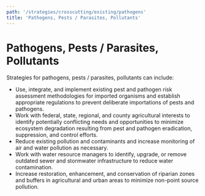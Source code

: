 ```yaml
---
path: '/strategies/crosscutting/existing/pathogens'
title: 'Pathogens, Pests / Parasites, Pollutants'
---
```


# Pathogens, Pests / Parasites, Pollutants

Strategies for pathogens, pests / parasites, pollutants can include:

- Use, integrate, and implement existing pest and pathogen risk assessment methodologies for imported organisms and establish appropriate regulations to prevent deliberate importations of pests and pathogens.
- Work with federal, state, regional, and county agricultural interests to identify potentially conflicting needs and opportunities to minimize ecosystem degradation resulting from pest and pathogen eradication, suppression, and control efforts.
- Reduce existing pollution and contaminants and increase monitoring of air and water pollution as necessary.
- Work with water resource managers to identify, upgrade, or remove outdated sewer and stormwater infrastructure to reduce water contamination.
- Increase restoration, enhancement, and conservation of riparian zones and buffers in agricultural and urban areas to minimize non-point source pollution.
